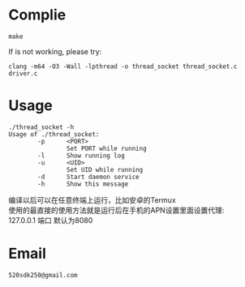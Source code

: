 # Complie
```shell
make
```
If is not working, please try:
```shell
clang -m64 -O3 -Wall -lpthread -o thread_socket thread_socket.c driver.c
```
# Usage
```shell
./thread_socket -h
Usage of ./thread_socket:
        -p      <PORT>
                Set PORT while running
        -l      Show running log
        -u      <UID>
                Set UID while running
        -d      Start daemon service
        -h      Show this message
```
编译以后可以在任意终端上运行，比如安卓的Termux<br>
使用的最直接的使用方法就是运行后在手机的APN设置里面设置代理:<br>
127.0.0.1 端口 默认为8080
# Email
` 520sdk250@gmail.com `


